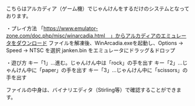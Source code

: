 こちらはアルカディア（ゲーム機）でじゃんけんをするだけのシステムとなっております。

・プレイ方法
「https://www.emulator-zone.com/doc.php/misc/winarcadia.html　」からアルカディアのエミュレータをダウンロード
ファイルを解凍後、WinArcadia.exeを起動し、Options → Speed → NTSC を選択
janken.bin をエミュレータにドラッグ＆ドロップ

・遊び方
キー「1」...進む。じゃんけん中は「rock」の手を出す
キー「2」...じゃんけん中に「paper」の手を出す
キー「3」...じゃんけん中に「scissors」の手を出す

ファイルの中身は、バイナリエディタ（Stirling等）で確認することができます。
